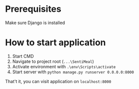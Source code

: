 # Prerequisites
Make sure Django is installed 
# How to start application
1. Start CMD
2. Navigate to project root (`...\SentiMeal`)
3. Activate environment with `.\env\Scripts\activate`
4. Start server with `python manage.py runserver 0.0.0.0:8000`

That't it, you can visit application on `localhost:8000`
